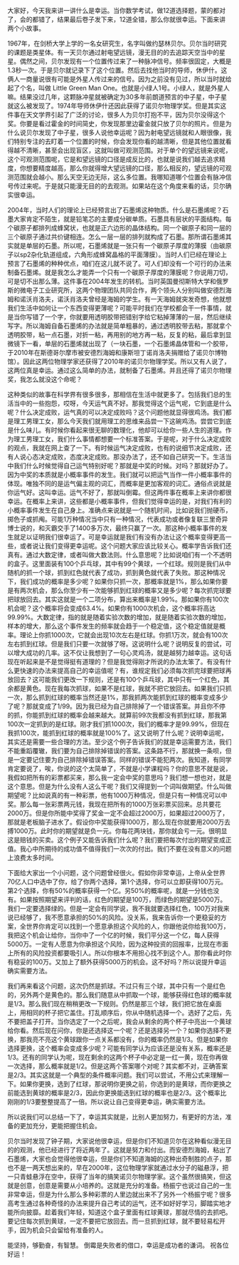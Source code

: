 大家好，今天我来讲一讲什么是幸运。当你数学考试，做12道选择题，蒙的都对了，会的都错了，结果最后卷子发下来，12道全错，那么你就很幸运。下面来讲两个小故事。

1967年，在剑桥大学上学的一名女研究生，名字叫做约瑟林贝尔。贝尔当时研究的课题是类星体。有一天贝尔通过射电望远镜，漫无目的的去追踪天空当中的星星。偶然之间，贝尔发现有一个位置传过来了一种脉冲信号。频率很固定，大概是1.3秒一次。于是贝尔就记录下了这个位置。然后去找他当时的导师，休伊什。这俩人一商量说很有可能是外星人传过来的信号。因为之前没有见过，所以当时就给起了个名，叫做 Little Green Man One。也就是小绿人1号。小绿人，就是外星人嘛。结果没过几年，这颗脉冲星就被确定为30多年前朗道预言的中子星，中子星就这么被发现了。1974年导师休伊什还因此获得了诺贝尔物理学奖。但是其实这件事在天文学界引起了广泛的讨论，很多人为贝尔打抱不平，因为贝尔没得这个奖。你要是看过霍金的时间简史，你发现那里边霍金就只放了贝尔的照片。但是为什么说贝尔发现了中子星，很多人说他幸运呢？因为射电望远镜就和人眼很像，我们特别专注的去盯着一个位置的时候，你会发现你看的越清晰，但是其他位置就看得越不清晰，甚至会出现盲区，这就叫做可观测范围。对于单个的望远镜来说呢，这个可观测范围呢，它是和望远镜的口径是成反比的，也就是说我们越去追求精度，你想要精度越高，那么你就得增大望远镜的口径，那么相反的，望远镜的可观测范围就会越小。那么天空无边无际，这么多位置。我哪知道哪个位置会有脉冲信号传过来呢。于是就只能漫无目的的去观测。如果站在这个角度来看的话，贝尔确实很幸运。

2004年，当时人们的理论上已经预言出了石墨烯这种物质。什么是石墨烯呢？石墨大家肯定不陌生，就是铅笔芯的主要成分碳单质。石墨具有层状的平面结构。每个碳原子都排列成蜂窝状，也就是正六边形的晶体结构。同一个碳原子和同一层的三个碳原子通过共价键相连。怎么一层一层的排列就构成了石墨。那所谓石墨烯其实就是单层的石墨。所以呢，石墨烯就是一张只有一个碳原子厚度的薄膜（由碳原子以sp2杂化轨道组成，六角形成蜂窝晶格的平面薄膜）。当时人们已经在理论上预言了石墨烯的种种优点，咱们在这儿就不说了。可人们却没有一个可行的办法来制备石墨烯。就是我怎么才能弄一个只有一个碳原子厚度的薄膜呢？你说用刀切，可是切不出那么薄。这件事在2004年发生的转机。当时英国曼彻斯特大学和俄罗斯的微电子工业研究所，这两个物理团队共同合作，两个领头人分别叫做安德烈海姆和诺沃肖洛夫，诺沃肖洛夫曾经是海姆的学生。有一天海姆就突发奇想，他就想我们生活中如何让一个东西变得更薄呢？可能平时我们在学校都会干一件事情，就是当你写错了一个字，你就要用透明胶带把错别字给它粘掉薄薄的一层，然后继续写字。所以海姆自备石墨烯的办法就是简单粗暴的，通过透明胶带去粘，那就拿个透明胶带，粘一点石墨，对折一粘，再用别的地方再一粘，反复的粘，最后拿到显微镜下一看，单层的石墨烯就出现了（一块石墨，一个石墨烯晶体管和一个胶带，于2010年在斯德哥尔摩市被安德烈海姆和康斯坦丁诺肖洛夫捐赠给了诺贝尔博物馆）。因此这两位物理学家还获得了2010年的诺贝尔物理学奖。所以又有人说了，这两位真是幸运。通过这么简单的办法，就制备了石墨烯。并且还得了诺贝尔物理奖，我怎么就没这个命呢？

这种类似的故事在科学界有很多很多，那相信在生活中就更多了。包括我们总的生活当中的一些抱怨，哎呀，今天运气真不好。那我觉得这个运气呢，它到底是什么呢？什么决定成败，运气真的可以决定成败吗？这个问题他就显得很鸡汤。我们都是理工男理工女，那么今天我们就用理工的思维来品尝一下这碗鸡汤。尝尝它到底是什么味儿。有时候你看起来很无聊的数理化，他却可以给你一些人生的道理。作为理工男理工女，我们什么事情都想要一个标准答案。于是呢，对于什么决定成败的观点，我就在网上查了一下。有时候运气决定成败，也有的说细节决定成败，还有人说心态决定成败，态度决定成败。那没办法了，还不如自己研究一下。生活当中我们什么时候觉得自己运气特别好呢？那就是中奖的时候。对吗？那就好办了。因为中奖的本质就是小概率事件的发生。我们就可以把运气当作一件小概率事件的体现。唯独不同的是运气偏主观的词汇，而概率是更加客观的词汇。通俗点说就是你运气好。这叫幸运。运气不好了，那就叫倒霉。但这两件事在概率上来讲你都很幸运。在概率上来讲，这些都是小概率事件，但我们觉得幸运的是，对我们有利的小概率事件发生在自己身上。准确点来说就是一个随机时间，比如说我们抛硬币，掷色子或抓阄。可能1万种情况当中只有一种情况，代表成功或者像复联三里奇异博士说的，和灭霸交手了1400多万次，最终只赢了一次。那这种小概率事件的发生就足以证明我们很幸运了。可是幸运就是我们有没有办法让这个概率变得更高一些，或者说让我们变得更幸运呢。这个问题大家应该比较关心。概率学告诉我们还真有。通过大数定律，或者叫做大数法则。什么意思呢？比如说咱们有一个不透明的盒子。这里面装有100个乒乓球，其中有99个黄球，一个红球。规则是我们从中随机的抓一个球，抓到红色就代表了成功，抓到黄色就代表了失败。那这种情况下，我们成功的概率是多少呢？如果你只抓一次，那概率就是1%，那么如果你要是有两次机会，那么你至少有一次能够抓到红球的概率又是多少呢？每次抓完球要把球放回去。其实这就是一个二项分布，算出来概率是1.99%。那如果你有100次机会呢？这个概率将会变成63.4%。如果你有1000次机会，这个概率将高达99.99%。大数定律，指的就是随着实验次数的增加，就是随着实验次数的增加，样本的增大，那么这个事件发生的频率就会趋于一个稳定值，这个稳定值就是概率。理论上你抓1000次，它就会出现10次左右是红球。你抓1万次，就会有100次左右抓到红球。但是我们只要一次就够了呀。这说明什么呢？说明反复的尝试，可以增大成功的几率。这不仅让我想到了一句心灵鸡汤，就是越努力越幸运。这句话现在听起来是不是觉得挺有道理的？但是我觉得刚才所说的办法太笨了。有没有什么更快速的办法来提高自己的幸运值呢？有，谁规定我们必须每次抓完球要把球再放回去？这可能我们更改一下规则，还是有100个乒乓球，其中只有一个红色，其余都是黄色。现在我每次抓球，如果不是红球，我就不把它放回去。如果我们只抓一次，那么抓到红球的概率当然还是1%，那我抓两次能抓到红球的概率变成多少了呢？那就变成了1/99。因为我已经为自己排除掉了一个错误答案。并且你不停的抓，你能抓到红球的概率会越来越大。就算前99次我都没有抓到红球，那我第100次一定抓到的是红球。刚才我们抓1000次，我们的概率才是99.99%，但现在我抓100次，能抓到红球的概率就是100%了。这又说明了什么呢？说明幸运呢，其实还是需要一些合理的方法。至少这个例子告诉我们的就是幸运需要方法，我们不能重蹈覆辙，我们要为自己排除掉错误的答案。这条路不行，那就换一条呗，但是一定要记住要为自己排除掉错误答案。同样的错误不能犯两次。我知道，有同学肯定要说了，唉，你说的这个太简单了，不就是小学课程吗？你的意思不就是说，我假如把所有的彩票都买来，那么我一定会中奖的意思吗？我们想一想也对，就是这个意思。但是为什么没有人这么干呢？我们又得提到一个词叫做期望。什么叫做期望呢？比如说真的有一种彩票，他有1000万种情况，但是只有一种情况可以中奖。那么每一张彩票两元钱，我现在把所有的1000万张彩票买回来。总共要花2000万。但是你所能中奖得了奖金一定不会超过2000万，如果超过2000万了，那就是老板脑子进水了。假设你中奖能获得1000万，那么现在你就要用2000万去搏1000万。此时你的期望就是负一元。你每花两块钱，那你就会亏一元。很明显这是赔钱的买卖。这个例子又能告诉我们什么呢？我们要把每次付出的期望变成正值。我心中所期待的成功值不值得我们一次次的付出。我们不要在没有意义的问题上浪费太多时间。

下面给大家出一个小问题，这个问题曾经很火。假如你非常幸运，上帝从全世界70亿人口中选中了你，给了你两个选择，第1个选择，你可以立即获得100万元。第2个选择，你有50%的概率获得一个亿。另50%的概率呢，就是一分钱也没有。如果按照期望来评判的话，红色的期望是100万，而绿色的期望是5000万。我们一定要选择绿的。但是一定会有同学说，我不我就要选择红色，100万对我来说已经够了，我不愿意承担的50%的风险。没关系，我来告诉你一个更稳妥的方案，全世界你肯定可以找到一个愿意承担这个风险的人，你跟他说你给我100万，我把这个机会让给你，当你中了一个亿的时候，我们平分这一个亿，每人获得5000万。一定有人愿意为你承担这个风险，因为这种投资的回报率，比现在市面上所有的风险投资都要吸引人。所以你根本不用担心找不到这个人。那你看此时你有稳妥的100万。又加上了额外获得5000万的机会。这不好吗？所以说提升幸运确实需要方法。

我们再来看这个问题，这次仍然是抓球。不过只有三个球，其中只有一个是红色的，另外两个是黄色的。那么我们随意从中抓取一个球，能够获得红色球的概率就是1/3。那么我们现在稍稍更改一下规则。仍然是那三个球，我们把它放在桌面上，用相同的杯子把它盖住。打乱顺序后，你从中随机选择一个。选好了之后，先不要把盖子打开。当你选定了一个之后呢，我会从剩余的两个杯子中亮出一个黄球给你看。然后现在问你，你是还选择这一个呢？还是选择另一个？如果你选择不更换，那我亮不亮这个黄球跟你一点关系都没有，你的概率仍然是1/3。但是如果你选择更换，这个概率会变成多少呢？可能有同学认为应该还是没有关系，概率还是1/3。还有的同学认为呢，现在剩余的这两个杯子中必定是一红一黄，现在你再做一次选择，那么概率就是1/2。但是这两个答案哪个对呢？其实都不对，正确答案是2/3。其实这就是一个典型的条件概率问题。我们可以尝试，不用公式来理解一下。如果你更换，选到了红球，那说明你更换之前，你选到的是黄球，而你更换之前能选到黄球的概率是2/3，因此你更换能选到红球的概率也是2/3。这个概率比刚刚的1/3要整整提高了一倍。所以说让自己变得更幸运，确实需要方法。

所以说我们可以总结一下了，幸运其实就是，比别人更加努力，有更好的方法，准备的更加充分，更能把握住机会。

贝尔当时发现了钟子期，大家说他很幸运，但是你们不知道贝尔在这种看似漫无目的的观测，他已经进行了将近两年了。这就是努力和付出。而安德烈海姆，粘出了石墨烯，大家也会觉得他很幸运，但是你们不知道海姆的这种出奇制胜的点子，那也不是一两天想出来的，早在2000年，这位物理学家就通过水分子的磁悬浮，把一只青蛙悬浮在空中，获得了当年的搞笑诺贝尔物理学家。这个虽然很搞笑，但这就是创意，创意是需要从小培养的。这就是充分的准备。杨振宁也说过自己的一生非常幸运，但是为什么那么多种彩票的人里边就出来不了另外一个杨振宁呢？很多高考生通过各种奇怪的办法来提升自己考试的运气，还不如好好学习，脚踏实地才能所向披靡。趁着我们年轻，知道这个盒子里面有红球黄球，那就尽情的去抓吧。要记住每次抓到黄球，一定不要把它放回去。而一旦抓到红球，就不要轻易松开手，因为机会只会留给有准备的人。

能坚持，够勤奋，有智慧。
倒霉是失败者的借口，幸运是成功者的谦词。
祝各位好运！